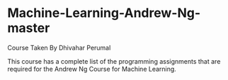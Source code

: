 # Machine-Learning-Andrew-Ng-master
Course Taken By Dhivahar Perumal

This course has a complete list of the programming assignments that are required for the Andrew Ng Course for Machine Learning.

